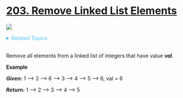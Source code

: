 # [203. Remove Linked List Elements](https://leetcode.com/problems/remove-linked-list-elements/description/)

![](https://img.shields.io/badge/Difficulty-Easy-green.svg)

<details>
<summary style="color:#4FC3F7">Related Topics</summary>

* [`Linked List`](https://leetcode.com/tag/linked-list/)

</details>
<br />

Remove all elements from a linked list of integers that have value _**val**_.

**Example**

_**Given:**_ 1 --> 2 --> 6 --> 3 --> 4 --> 5 --> 6, val = 6

_**Return:**_ 1 --> 2 --> 3 --> 4 --> 5